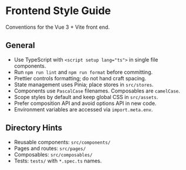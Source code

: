# Frontend Style Guide

Conventions for the Vue 3 + Vite front end.

## General
- Use TypeScript with `<script setup lang="ts">` in single file components.
- Run `npm run lint` and `npm run format` before committing.
- Prettier controls formatting; do not hand craft spacing.
- State management uses Pinia; place stores in `src/stores`.
- Components use `PascalCase` filenames. Composables are `camelCase`.
- Scope styles by default and keep global CSS in `src/assets`.
- Prefer composition API and avoid options API in new code.
- Environment variables are accessed via `import.meta.env`.

## Directory Hints
- Reusable components: `src/components/`
- Pages and routes: `src/pages/`
- Composables: `src/composables/`
- Tests: `tests/` with `*.spec.ts` names.
